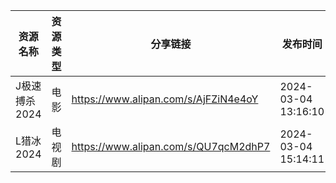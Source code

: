 | 资源名称      | 资源类型 | 分享链接                                 | 发布时间                |
| --------- | ---- | ------------------------------------ | ------------------- |
| J极速搏杀2024 | 电影   | https://www.alipan.com/s/AjFZiN4e4oY | 2024-03-04 13:16:10 |
| L猎冰2024   | 电视剧  | https://www.alipan.com/s/QU7qcM2dhP7 | 2024-03-04 15:14:11 |
